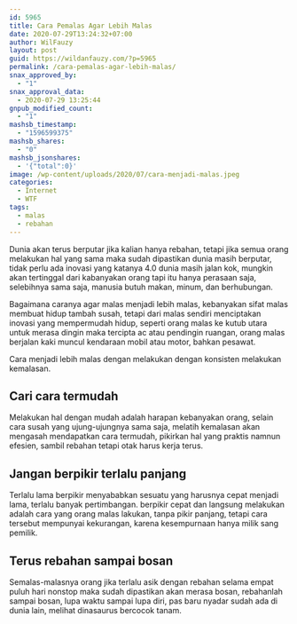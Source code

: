 ```yaml
---
id: 5965
title: Cara Pemalas Agar Lebih Malas
date: 2020-07-29T13:24:32+07:00
author: WilFauzy
layout: post
guid: https://wildanfauzy.com/?p=5965
permalink: /cara-pemalas-agar-lebih-malas/
snax_approved_by:
  - "1"
snax_approval_data:
  - 2020-07-29 13:25:44
gnpub_modified_count:
  - "1"
mashsb_timestamp:
  - "1596599375"
mashsb_shares:
  - "0"
mashsb_jsonshares:
  - '{"total":0}'
image: /wp-content/uploads/2020/07/cara-menjadi-malas.jpeg
categories:
  - Internet
  - WTF
tags:
  - malas
  - rebahan
---
```

Dunia akan terus berputar jika kalian hanya rebahan, tetapi jika semua orang melakukan hal yang sama maka sudah dipastikan dunia masih berputar, tidak perlu ada inovasi yang katanya 4.0 dunia masih jalan kok, mungkin akan tertinggal dari kabanyakan orang tapi itu hanya perasaan saja, selebihnya sama saja, manusia butuh makan, minum, dan berhubungan.

Bagaimana caranya agar malas menjadi lebih malas, kebanyakan sifat malas membuat hidup tambah susah, tetapi dari malas sendiri menciptakan inovasi yang mempermudah hidup, seperti orang malas ke kutub utara untuk merasa dingin maka tercipta ac atau pendingin ruangan, orang malas berjalan kaki muncul kendaraan mobil atau motor, bahkan pesawat.

Cara menjadi lebih malas dengan melakukan dengan konsisten melakukan kemalasan.

## Cari cara termudah&nbsp;

Melakukan hal dengan mudah adalah harapan kebanyakan orang, selain cara susah yang ujung-ujungnya sama saja, melatih kemalasan akan mengasah mendapatkan cara termudah, pikirkan hal yang praktis namnun efesien, sambil rebahan tetapi otak harus kerja terus.

## Jangan berpikir terlalu panjang

Terlalu lama berpikir menyababkan sesuatu yang harusnya cepat menjadi lama, terlalu banyak pertimbangan. berpikir cepat dan langsung melakukan adalah cara yang orang malas lakukan, tanpa pikir panjang, tetapi cara tersebut mempunyai kekurangan, karena kesempurnaan hanya milik sang pemilik.

## Terus rebahan sampai bosan

Semalas-malasnya orang jika terlalu asik dengan rebahan selama empat puluh hari nonstop maka sudah dipastikan akan merasa bosan, rebahanlah sampai bosan, lupa waktu sampai lupa diri, pas baru nyadar sudah ada di dunia lain, melihat dinasaurus bercocok tanam.